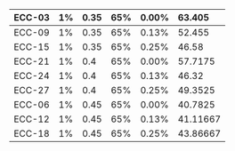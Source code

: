 

| ECC-03 | 1% | 0.35 | 65% | 0.00% | 63.405 |
| :--- | :--- | :--- | :--- | :--- | :--- |
| ECC-09 | 1% | 0.35 | 65% | 0.13% | 52.455 |
| ECC-15 | 1% | 0.35 | 65% | 0.25% | 46.58 |
| ECC-21 | 1% | 0.4 | 65% | 0.00% | 57.7175 |
| ECC-24 | 1% | 0.4 | 65% | 0.13% | 46.32 |
| ECC-27 | 1% | 0.4 | 65% | 0.25% | 49.3525 |
| ECC-06 | 1% | 0.45 | 65% | 0.00% | 40.7825 |
| ECC-12 | 1% | 0.45 | 65% | 0.13% | 41.11667 |
| ECC-18 | 1% | 0.45 | 65% | 0.25% | 43.86667 |



